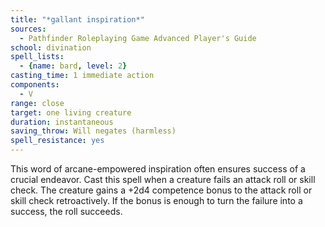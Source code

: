 ```yaml
---
title: "*gallant inspiration*"
sources:
  - Pathfinder Roleplaying Game Advanced Player's Guide
school: divination
spell_lists:
  - {name: bard, level: 2}
casting_time: 1 immediate action
components:
  - V
range: close
target: one living creature
duration: instantaneous
saving_throw: Will negates (harmless)
spell_resistance: yes
---
```


This word of arcane-empowered inspiration often ensures success of a crucial endeavor. Cast this spell when a creature fails an attack roll or skill check. The creature gains a +2d4 competence bonus to the attack roll or skill check retroactively. If the bonus is enough to turn the failure into a success, the roll succeeds.


